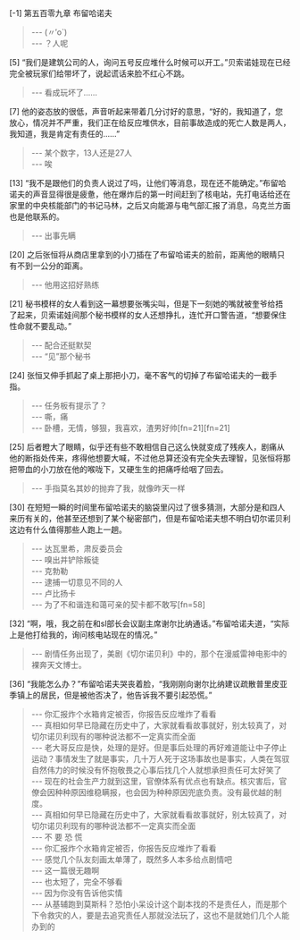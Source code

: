 
[-1] 第五百零九章 布留哈诺夫
>--- (〃′o`)<br>
>--- ？人呢<br>

[5] “我们是建筑公司的人，询问五号反应堆什么时候可以开工。”贝索诺娃现在已经完全被玩家们给带坏了，说起谎话来脸不红心不跳。
>--- 看成玩坏了……<br>

[7] 他的姿态放的很低，声音听起来带着几分讨好的意思，“好的，我知道了，您放心，情况并不严重，我们正在给反应堆供水，目前事故造成的死亡人数是两人，我知道，我是肯定有责任的……”
>--- 某个数字，13人还是27人<br>
>--- 唉<br>

[13] “我不是跟他们的负责人说过了吗，让他们等消息，现在还不能确定。”布留哈诺夫的声音显得很是疲惫，他在爆炸后的第一时间赶到了核电站，先打电话给还在家里的中央核能部门的书记马林，之后又向能源与电气部汇报了消息，乌克兰方面也是他联系的。
>--- 出事先瞒<br>

[20] 之后张恒将从商店里拿到的小刀插在了布留哈诺夫的脸前，距离他的眼睛只有不到一公分的距离。
>--- 他用这招好熟练<br>

[21] 秘书模样的女人看到这一幕想要张嘴尖叫，但是下一刻她的嘴就被奎爷给捂了起来，贝索诺娃间那个秘书模样的女人还想挣扎，连忙开口警告道，“想要保住性命就不要乱动。”
>--- 配合还挺默契<br>
>--- “见”那个秘书<br>

[24] 张恒又伸手抓起了桌上那把小刀，毫不客气的切掉了布留哈诺夫的一截手指。
>--- 任务板有提示了？<br>
>--- 嘶，痛<br>
>--- 卧槽，无情，够狠，我喜欢，渣男好帅[fn=21][fn=21]<br>

[25] 后者瞪大了眼睛，似乎还有些不敢相信自己这么快就变成了残疾人，剧痛从他的断指处传来，疼得他想要大喊，不过他总算还没有完全失去理智，见张恒将那把带血的小刀放在他的喉咙下，又硬生生的把痛呼给咽了回去。
>--- 手指莫名其妙的抛弃了我，就像昨天一样<br>

[30] 在短短一瞬的时间里布留哈诺夫的脑袋里闪过了很多猜测，大部分是和四人来历有关的，他甚至还想到了某个秘密部门，但是布留哈诺夫想不明白切尔诺贝利这边有什么值得那些人跑上一趟。
>--- 达瓦里希，肃反委员会<br>
>--- 嗅出并铲除叛徒<br>
>--- 克勃勒<br>
>--- 逮捕一切意见不同的人<br>
>--- 卢比扬卡<br>
>--- 为了不和谐连和蔼可亲的契卡都不敢写[fn=58]<br>

[32] “啊，哦，我之前在和sl部长会议副主席谢尔比纳通话。”布留哈诺夫道，“实际上是他打给我的，询问核电站现在的情况。”
>--- 剧情任务出现了，美剧《切尔诺贝利》中的，那个在漫威雷神电影中的裸奔天文博士。<br>

[36] “我能怎么办？”布留哈诺夫哭丧着脸，“我刚刚向谢尔比纳建议疏散普里皮亚季镇上的居民，但是被他否决了，他告诉我不要引起恐慌。”
>--- 你汇报炸个水箱肯定被否，你报告反应堆炸了看看<br>
>--- 真相如何早已隐藏在历史中了，大家就看看故事就好，别太较真了，对切尔诺贝利现有的哪种说法都不一定真实而全面<br>
>--- 老大哥反应是快，处理的是好。但是事后处理的再好难道能让中子停止运动？事情发生了就是事实，几十万人死于这场事故也是事实，人类在驾驭自然伟力的时候没有怀抱敬畏之心事后找几个人就想承担责任可太好笑了<br>
>--- 现在的社会生产力就到这里，官僚体系有优点也有缺点。核灾害后，官僚会因种种原因维稳瞒报，也会因为种种原因兜底负责。没有最优越的制度。<br>
>--- 真相如何早已隐藏在历史中了，大家就看看故事就好，别太较真了，对切尔诺贝利现有的哪种说法都不一定真实而全面<br>
>--- 不 要 恐 慌<br>
>--- 你汇报炸个水箱肯定被否，你报告反应堆炸了看看<br>
>--- 感觉几个队友刻画太单薄了，既然多人本多给点剧情吧<br>
>--- 这一篇很无趣啊<br>
>--- 也太短了，完全不够看<br>
>--- 因为你没有告诉他实情<br>
>--- 从基辅跑到莫斯科？恐怕小呆设计这个副本找的不是责任人，而是那个下令救灾的人，要是去追究责任人那就没法玩了，这也不是就她们几个人能办到的<br>
